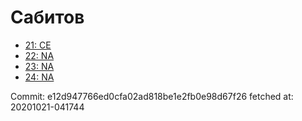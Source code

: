 # Сабитов
- [21: CE](21.md)
- [22: NA](22.md)
- [23: NA](23.md)
- [24: NA](24.md)

Commit: e12d947766ed0cfa02ad818be1e2fb0e98d67f26
 fetched at: 20201021-041744
